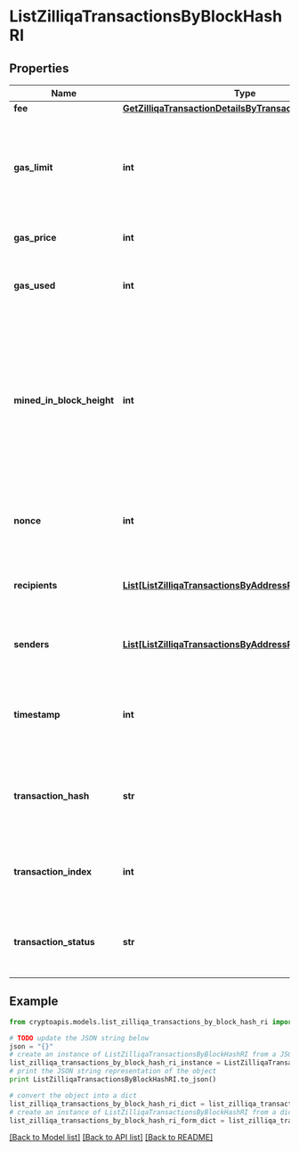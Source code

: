 # ListZilliqaTransactionsByBlockHashRI


## Properties
Name | Type | Description | Notes
------------ | ------------- | ------------- | -------------
**fee** | [**GetZilliqaTransactionDetailsByTransactionIDRIFee**](GetZilliqaTransactionDetailsByTransactionIDRIFee.md) |  | 
**gas_limit** | **int** | Represents the maximum amount of gas allowed in the block in order to determine how many transactions it can fit. | 
**gas_price** | **int** | Defines the price of the gas. | 
**gas_used** | **int** | Defines how much of the gas for the block has been used. | 
**mined_in_block_height** | **int** | Represents the number of blocks in the blockchain preceding this specific block. Block numbers have no gaps. A blockchain usually starts with block 0 called the \&quot;Genesis block\&quot;. | 
**nonce** | **int** | Represents a random value that can be adjusted to satisfy the Proof of Work. | 
**recipients** | [**List[ListZilliqaTransactionsByAddressRIRecipientsInner]**](ListZilliqaTransactionsByAddressRIRecipientsInner.md) | Defines an object array of the transaction recipients. | 
**senders** | [**List[ListZilliqaTransactionsByAddressRISendersInner]**](ListZilliqaTransactionsByAddressRISendersInner.md) | Represents an object of addresses that provide the funds. | 
**timestamp** | **int** | Defines the exact date/time when this block was mined in Unix Timestamp. | 
**transaction_hash** | **str** | Represents the hash of the transaction, which is its unique identifier. | 
**transaction_index** | **int** | Defines the numeric representation of the transaction index. | 
**transaction_status** | **str** | Defines the status of the transaction, whether it is e.g. pending or complete. | 

## Example

```python
from cryptoapis.models.list_zilliqa_transactions_by_block_hash_ri import ListZilliqaTransactionsByBlockHashRI

# TODO update the JSON string below
json = "{}"
# create an instance of ListZilliqaTransactionsByBlockHashRI from a JSON string
list_zilliqa_transactions_by_block_hash_ri_instance = ListZilliqaTransactionsByBlockHashRI.from_json(json)
# print the JSON string representation of the object
print ListZilliqaTransactionsByBlockHashRI.to_json()

# convert the object into a dict
list_zilliqa_transactions_by_block_hash_ri_dict = list_zilliqa_transactions_by_block_hash_ri_instance.to_dict()
# create an instance of ListZilliqaTransactionsByBlockHashRI from a dict
list_zilliqa_transactions_by_block_hash_ri_form_dict = list_zilliqa_transactions_by_block_hash_ri.from_dict(list_zilliqa_transactions_by_block_hash_ri_dict)
```
[[Back to Model list]](../README.md#documentation-for-models) [[Back to API list]](../README.md#documentation-for-api-endpoints) [[Back to README]](../README.md)


